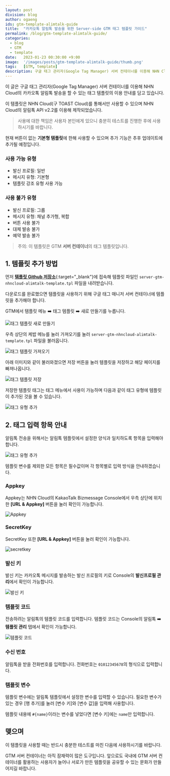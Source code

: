 ```yaml
---
layout: post
division: blog
author: ogaeng
ids: gtm-template-alimtalk-guide
title:  "카카오톡 알림톡 발송을 위한 Server-side GTM 태그 템플릿 가이드"
permalink: /blog/gtm-template-alimtalk-guide/
categories:
  - blog
  - GTM
  - template
date:   2023-01-23 00:30:00 +9:00
image:  '/images/posts/gtm-template-alimtalk-guide/thumb.png'
tags:   [GTM, template]
description: 구글 태그 관리자(Google Tag Manager) 서버 컨테이너를 이용해 NHN Cloud(구 TOAST Cloud)의 카카오톡 알림톡 발송을 할 수 있는 태그 템플릿 이용 방법을 안내합니다.
---
```


이 글은 구글 태그 관리자(Google Tag Manager) 서버 컨테이너를 이용해 NHN Cloud의 카카오톡 알림톡 발송을 할 수 있는 태그 템플릿의 이용 안내를 담고 있습니다.

이 템플릿은 NHN Cloud(구 TOAST Cloud)를 통해서만 사용할 수 있으며 NHN Cloud의 알림톡 API v2.2를 이용해 제작되었습니다.

> 사용에 대한 책임은 사용자 본인에게 있으니 충분히 테스트를 진행한 후에 사용하시기를 바랍니다.

현재 버튼이 없는 **기본형 템플릿**에 한해 사용할 수 있으며 추가 기능은 추후 업데이트에 추가될 예정입니다.

### 사용 가능 유형

- 발신 프로필: 일반
- 메시지 유형: 기본형
- 템플릿 강조 유형 사용 가능

### 사용 불가 유형

- 발신 프로필: 그룹
- 메시지 유형: 채널 추가형, 복합
- 버튼 사용 불가
- 대체 발송 불가
- 예약 발송 불가

> 주의: 이 템플릿은 GTM **서버 컨테이너**의 태그 템플릿입니다.

## 1. 템플릿 추가 방법

먼저 [**템플릿 Github 저장소**](https://github.com/opensource-marketing/Alimtalk-NHN-Cloud-Server-side-GTM-Tag-Template){:target="_blank"}에 접속해 템플릿 파일인 `server-gtm-nhncloud-alimtalk-template.tpl` 파일을 내려받습니다.

다운로드를 완료했으면 템플릿을 사용하기 위해 구글 태그 매니저 서버 컨테이너에 템플릿을 추가해야 합니다.

GTM에서 템플릿 메뉴 ➡️ 태그 템플릿 ➡️ 새로 만들기를 누릅니다.

![태그 템플릿 새로 만들기](/images/posts/gtm-template-alimtalk-guide/01.png)

우측 상단의 케밥 메뉴를 눌러 가져오기를 눌러 `server-gtm-nhncloud-alimtalk-template.tpl` 파일을 불러옵니다.

![태그 템플릿 가져오기](/images/posts/gtm-template-alimtalk-guide/02.png)

아래 이미지와 같이 불러와졌으면 저장 버튼을 눌러 템플릿을 저장하고 해당 페이지를 빠져나옵니다.

![태그 템플릿 저장](/images/posts/gtm-template-alimtalk-guide/03.png)

저장한 템플릿 태그는 태그 메뉴에서 사용이 가능하며 다음과 같이 태그 유형에 템플릿이 추가된 것을 볼 수 있습니다.

![태그 유형 추가](/images/posts/gtm-template-alimtalk-guide/04.png)

## 2. 태그 입력 항목 안내

알림톡 전송을 위해서는 알림톡 템플릿에서 설정한 양식과 일치하도록 항목을 입력해야 합니다.

![태그 유형 추가](/images/posts/gtm-template-alimtalk-guide/05.png)

템플릿 변수를 제외한 모든 항목은 필수값이며 각 항목별로 입력 방식을 안내하겠습니다.

### Appkey

Appkey는 NHN Cloud의 KakaoTalk Bizmessage Console에서 우측 상단에 위치한 **[URL & Appkey]** 버튼을 눌러 확인이 가능합니다.

![Appkey](/images/posts/gtm-template-alimtalk-guide/06.png)

### SecretKey

SecretKey 또한 **[URL & Appkey]** 버튼을 눌러 확인이 가능합니다.

![secretkey](/images/posts/gtm-template-alimtalk-guide/07.png)

### 발신 키

발신 키는 카카오톡 메시지를 발송하는 발신 프로필의 키로 Console의 **발신프로필 관리**에서 확인이 가능합니다.

![발신 키](/images/posts/gtm-template-alimtalk-guide/08.png)

### 템플릿 코드

전송하려는 알림톡의 템플릿 코드를 입력합니다. 템플릿 코드는 Console의 알림톡 ➡️ **템플릿 관리** 탭에서 확인이 가능합니다.

![템플릿 코드](/images/posts/gtm-template-alimtalk-guide/09.png)

### 수신 번호

알림톡을 받을 전화번호를 입력합니다. 전화번호는 `01012345678`의 형식으로 입력합니다.

### 템플릿 변수

템플릿 변수에는 알림톡 템플릿에서 설정한 변수를 입력할 수 있습니다. 필요한 변수가 있는 경우 [행 추가]를 눌러 [변수 키]와 [변수 값]을 입력해 사용합니다.

템플릿 내용에 `#{name}`이라는 변수를 넣었다면 [변수 키]에는 `name`만 입력합니다.

## 맺으며

이 템플릿을 사용할 때는 반드시 충분한 테스트를 마친 다음에 사용하시기를 바랍니다.

GTM 서버 컨테이너는 아직 잠재력이 많은 도구입니다. 앞으로도 국내에 GTM 서버 컨테이너를 활용하는 사용자가 늘어나 서로가 만든 템플릿을 공유할 수 있는 문화가 만들어지길 바랍니다.
